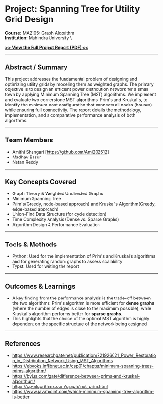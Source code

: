 # Project: Spanning Tree for Utility Grid Design

**Course:** MA2105: Graph Algorithm \
**Institution:** Mahindra University \

**[>> View the Full Project Report (PDF) <<](report.pdf)**

---

## Abstract / Summary

This project addresses the fundamental problem of designing and optimizing utility grids by modeling them as weighted graphs. The primary objective is to design an efficient power distribution network for a small town by applying Minimum Spanning Tree (MST) algorithms. We implement and evaluate two cornerstone MST algorithms, Prim's and Kruskal's, to identify the minimum-cost configuration that connects all nodes (houses) while ensuring full connectivity. The report details the methodology, implementation, and a comparative performance analysis of both algorithms.

---

## Team Members

* Amithi Shangari [https://github.com/Ami202512]
* Madhav Basur
* Netan Reddy

---

## Key Concepts Covered

* Graph Theory & Weighted Undirected Graphs
* Minimum Spanning Tree 
* Prim's(Greedy, node-based approach) and Kruskal's Algorithm(Greedy, edge-based approach)
* Union-Find Data Structure (for cycle detection)
* Time Complexity Analysis (Dense vs. Sparse Graphs)
* Algorithm Design & Performance Evaluation

---

## Tools & Methods 

* Python: Used for the implementation of Prim's and Kruskal's algorithms and for generating random graphs to assess scalability
* Typst: Used for writing the report

---

## Outcomes & Learnings 

* A key finding from the performance analysis is the trade-off between the two algorithms: Prim's algorithm is more efficient for **dense graphs** (where the number of edges is close to the maximum possible), while Kruskal's algorithm performs better for **sparse graphs**.
* This highlights that the choice of the optimal MST algorithm is highly dependent on the specific structure of the network being designed.

---

## References 

* https://www.researchgate.net/publication/221926621_Power_Restoration_in_Distribution_Network_Using_MST_Algorithms
* https://ebooks.inflibnet.ac.in/csp01/chapter/minimum-spanning-trees-prims-algorithm/
* https://byjus.com/gate/difference-between-prims-and-kruskal-algorithum/
* https://cp-algorithms.com/graph/mst_prim.html
* https://www.javatpoint.com/which-minimum-spanning-tree-algorithm-is-better
